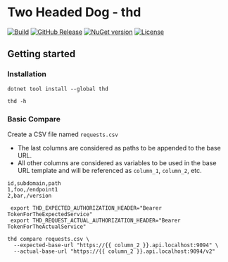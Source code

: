 # Two Headed Dog - thd
[![Build](https://github.com/ViaEuropa/thd/workflows/build/badge.svg)](https://github.com/ViaEuropa/thd/actions?query=workflow:"build")
[![GitHub Release](https://img.shields.io/github/release/ViaEuropa/thd?include_prereleases=&sort=semver&color=blue)](https://github.com/ViaEuropa/thd/releases/)
[![NuGet version](https://img.shields.io/nuget/v/thd.svg?style=flat&label=NuGet)](https://www.nuget.org/packages/thd)
[![License](https://img.shields.io/badge/License-MIT-blue)](#license)


## Getting started

### Installation
```shell
dotnet tool install --global thd

thd -h
```

### Basic Compare
Create a CSV file named `requests.csv`
- The last columns are considered as paths to be appended to the base URL.
- All other columns are considered as variables to be used in the base URL template and will be referenced as `column_1`, `column_2`, etc.

```csv
id,subdomain,path
1,foo,/endpoint1
2,bar,/version
```

```shell
 export THD_EXPECTED_AUTHORIZATION_HEADER="Bearer TokenForTheExpectedService"
 export THD_REQUEST_ACTUAL_AUTHORIZATION_HEADER="Bearer TokenForTheActualService"
 
thd compare requests.csv \
  --expected-base-url "https://{{ column_2 }}.api.localhost:9094" \
  --actual-base-url "https://{{ column_2 }}.api.localhost:9094/v2"
```
